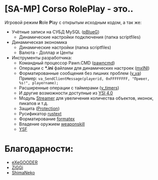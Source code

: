 # [SA-MP] Corso RolePlay - это..
Игровой режим **R**ole **P**lay с открытым исходным кодом, а так же:

* Учётные записи на СУБД MySQL ([pBlueG](https://github.com/pBlueG/SA-MP-MySQL))
	* Динамические настройки подключения (папка scriptfiles)
* Динамическая экономика
  * Динамические настройки (папка scriptfiles)
  * Валюта - Доллар и Центы
* Инструменты разработчика:
	* Командный процессор Pawn.CMD ([pawncmd](https://github.com/urShadow/Pawn.CMD))
	* Операции с __*.ini__ файлами для динамических настроек ([mxINI](https://github.com/Open-GTO/mxINI))
	* Форматированные сообщения без лишних проблем ([y_va](https://github.com/Misiur/YSI-Includes))<br/>Пример: `va_SendClientMessage(playerid, 0xFFFFFFFF, "Привет, %s!", playername);`
	* Расширенные операции с таймерами ([y_timers](https://github.com/Misiur/YSI-Includes))
	* И другие возможности доступные из [YSI 4.0](https://github.com/Misiur/YSI-Includes)
	* Модуль [Streamer](https://github.com/samp-incognito/samp-streamer-plugin) для увеличения количества объектов, иконок, пикапов и т.д.
	* Защита ([Protection](https://github.com/Open-GTO/protection))
	* Русификатор [rustext](https://github.com/ziggi/rustext)
	* Форматирование [formatex](http://forum.sa-mp.com/showthread.php?t=313488)
	* Владение оружием [weaponskill](https://github.com/Open-GTO/weaponskill)
	* [YSF](https://github.com/kurta999/YSF)
# Благодарности:

- [eXeGOODER](https://github.com/eXeGOODER) 
- [ZiGGi](https://github.com/ziggi)
- [ShimaNeko](https://github.com/ShimaNeko)